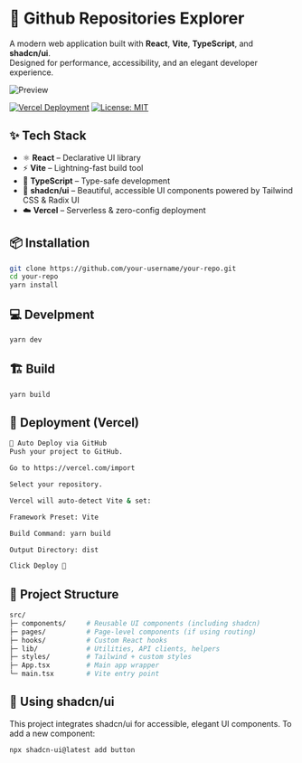 # 🚀 Github Repositories Explorer

A modern web application built with **React**, **Vite**, **TypeScript**, and **shadcn/ui**.  
Designed for performance, accessibility, and an elegant developer experience.

![Preview](./public/preview.png)

[![Vercel Deployment](https://vercel.com/button)](https://vercel.com/import/project?template=vite)
[![License: MIT](https://img.shields.io/badge/License-MIT-yellow.svg)](./LICENSE)

## ✨ Tech Stack

- ⚛️ **React** – Declarative UI library
- ⚡️ **Vite** – Lightning-fast build tool
- 🧠 **TypeScript** – Type-safe development
- 🎨 **shadcn/ui** – Beautiful, accessible UI components powered by Tailwind CSS & Radix UI
- ☁️ **Vercel** – Serverless & zero-config deployment

## 📦 Installation

```bash
git clone https://github.com/your-username/your-repo.git
cd your-repo
yarn install
```

## 💻 Develpment

```bash
yarn dev
```

## 🏗️ Build

```bash
yarn build
```

## 🚀 Deployment (Vercel)

```bash
🔁 Auto Deploy via GitHub
Push your project to GitHub.

Go to https://vercel.com/import

Select your repository.

Vercel will auto-detect Vite & set:

Framework Preset: Vite

Build Command: yarn build

Output Directory: dist

Click Deploy 🚀
```

## 📁 Project Structure

```bash
src/
├─ components/     # Reusable UI components (including shadcn)
├─ pages/          # Page-level components (if using routing)
├─ hooks/          # Custom React hooks
├─ lib/            # Utilities, API clients, helpers
├─ styles/         # Tailwind + custom styles
├─ App.tsx         # Main app wrapper
└─ main.tsx        # Vite entry point
```

## 💅 Using shadcn/ui

This project integrates shadcn/ui for accessible, elegant UI components.
To add a new component:

```bash
npx shadcn-ui@latest add button
```
